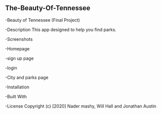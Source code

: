## The-Beauty-Of-Tennessee

-Beauty of Tennessee (Final Project)

-Description
This app designed to help you find parks.

-Screenshots

-Homepage

-sign up page

-login 

-City and parks page

-Installation

-Built With

-License
Copyright (c) [2020] Nader mashy, Will Hall and Jonathan Austin